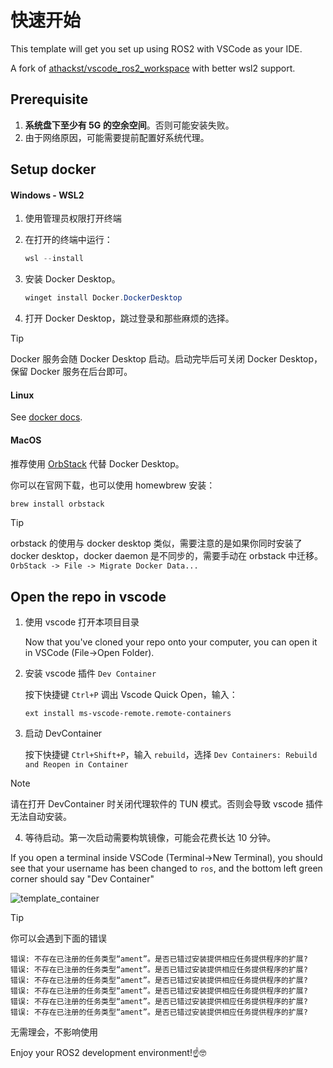 # 快速开始

This template will get you set up using ROS2 with VSCode as your IDE.

A fork of [athackst/vscode_ros2_workspace](https://github.com/athackst/vscode_ros2_workspace) with better wsl2 support.

## Prerequisite

1. **系统盘下至少有 5G 的空余空间**。否则可能安装失败。
2. 由于网络原因，可能需要提前配置好系统代理。

## Setup docker

#### Windows - WSL2

1. 使用管理员权限打开终端

2. 在打开的终端中运行：

   ```powershell
   wsl --install
   ```

3. 安装 Docker Desktop。

   ```powershell
   winget install Docker.DockerDesktop
   ```

4. 打开 Docker Desktop，跳过登录和那些麻烦的选择。

> [!TIP]  
> Docker 服务会随 Docker Desktop 启动。启动完毕后可关闭 Docker Desktop，保留 Docker 服务在后台即可。

#### Linux

See [docker docs](https://docs.docker.com/engine/install/).

#### MacOS

推荐使用 [OrbStack](https://orbstack.dev) 代替 Docker Desktop。

你可以在官网下载，也可以使用 homewbrew 安装：

```bash
brew install orbstack
```

> [!TIP]
> orbstack 的使用与 docker desktop 类似，需要注意的是如果你同时安装了 docker desktop，docker daemon 是不同步的，需要手动在 orbstack 中迁移。`OrbStack -> File -> Migrate Docker Data...`

## Open the repo in vscode

1. 使用 vscode 打开本项目目录

   Now that you've cloned your repo onto your computer, you can open it in VSCode (File->Open Folder).

2. 安装 vscode 插件 `Dev Container`

   按下快捷键 `Ctrl+P` 调出 Vscode Quick Open，输入：

   ```
   ext install ms-vscode-remote.remote-containers
   ```

3. 启动 DevContainer

   按下快捷键 `Ctrl+Shift+P`，输入 `rebuild`，选择 `Dev Containers: Rebuild and Reopen in Container`

> [!NOTE]  
> 请在打开 DevContainer 时关闭代理软件的 TUN 模式。否则会导致 vscode 插件无法自动安装。

4. 等待启动。第一次启动需要构筑镜像，可能会花费长达 10 分钟。

If you open a terminal inside VSCode (Terminal->New Terminal), you should see that your username has been changed to `ros`, and the bottom left green corner should say "Dev Container"

![template_container](https://user-images.githubusercontent.com/6098197/91332895-adbf1500-e781-11ea-8afc-7a22a5340d4a.png)

> [!TIP]
> 你可以会遇到下面的错误
>
> ```tasks
> 错误: 不存在已注册的任务类型“ament”。是否已错过安装提供相应任务提供程序的扩展?
> 错误: 不存在已注册的任务类型“ament”。是否已错过安装提供相应任务提供程序的扩展?
> 错误: 不存在已注册的任务类型“ament”。是否已错过安装提供相应任务提供程序的扩展?
> 错误: 不存在已注册的任务类型“ament”。是否已错过安装提供相应任务提供程序的扩展?
> 错误: 不存在已注册的任务类型“ament”。是否已错过安装提供相应任务提供程序的扩展?
> 错误: 不存在已注册的任务类型“ament”。是否已错过安装提供相应任务提供程序的扩展?
> ```
>
> 无需理会，不影响使用

Enjoy your ROS2 development environment!☝️🤓
